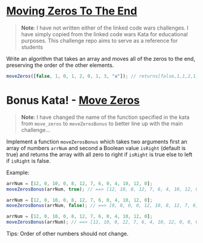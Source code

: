# [Moving Zeros To The End](https://www.codewars.com/kata/52597aa56021e91c93000cb0)

> **Note**: I have not written either of the linked code wars challenges. I have simply copied from the linked code wars Kata for educational purposes. This challenge repo aims to serve as a reference for students

Write an algorithm that takes an array and moves all of the zeros to the end, preserving the order of the other elements.

```javascript
moveZeros([false, 1, 0, 1, 2, 0, 1, 3, "a"]); // returns[false,1,1,2,1,3,"a",0,0]
```

# Bonus Kata! - [Move Zeros](https://www.codewars.com/kata/55c098aa8468f3b9030000f1/)

> **Note**: I have changed the name of the function specified in the kata from `move_zeros` to `moveZerosBonus` to better line up with the main challenge...

Implement a function `moveZerosBonus` which takes two arguments first an array of numbers `arrNum` and second a Boolean value `isRight` (default is true) and returns the array with all zero to right if `isRight` is true else to left if `isRight` is false.

Example:

```javascript
arrNum = [12, 0, 10, 0, 8, 12, 7, 6, 0, 4, 10, 12, 0];
moveZerosBonus(arrNum, true); // ==> [12, 10, 8, 12, 7, 6, 4, 10, 12, 0, 0, 0, 0]

arrNum = [12, 0, 10, 0, 8, 12, 7, 6, 0, 4, 10, 12, 0];
moveZerosBonus(arrNum, false); // ==> [0, 0, 0, 0, 12, 10, 8, 12, 7, 6, 4, 10, 12]

arrNum = [12, 0, 10, 0, 8, 12, 7, 6, 0, 4, 10, 12, 0];
moveZerosBonus(arrNum); // ==> [12, 10, 8, 12, 7, 6, 4, 10, 12, 0, 0, 0, 0]
```

Tips: Order of other numbers should not change.
